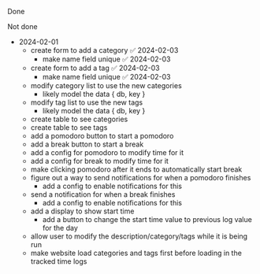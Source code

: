 Done

Not done
- 2024-02-01
    - create form to add a category ✅ 2024-02-03
        - make name field unique ✅ 2024-02-03
    - create form to add a tag ✅ 2024-02-03
        - make name field unique ✅ 2024-02-03
    - modify category list to use the new categories
        - likely model the data { db, key }
    - modify tag list to use the new tags
        - likely model the data { db, key }
    - create table to see categories
    - create table to see tags
    - add a pomodoro button to start a pomodoro
    - add a break button to start a break
    - add a config for pomodoro to modify time for it
    - add a config for break to modify time for it
    - make clicking pomodoro after it ends to automatically start break
    - figure out a way to send notifications for when a pomodoro finishes
        - add a config to enable notifications for this
    - send a notification for when a break finishes
        - add a config to enable notifications for this
    - add a display to show start time
        - add a button to change the start time value to previous log value for the day
    - allow user to modify the description/category/tags while it is being run
    - make website load categories and tags first before loading in the tracked time logs
